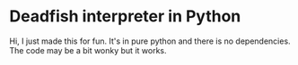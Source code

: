 # Deadfish interpreter in Python
Hi, I just made this for fun. It's in pure python and there is no dependencies. The code may be a bit wonky but it works.
